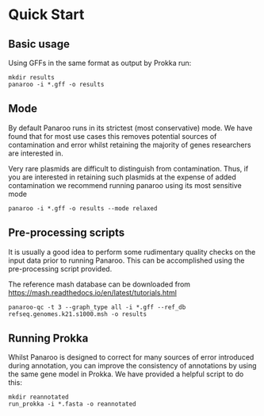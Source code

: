 # Quick Start


## Basic usage

Using GFFs in the same format as output by Prokka run:

```
mkdir results
panaroo -i *.gff -o results
```

## Mode

By default Panaroo runs in its strictest (most conservative) mode. We have found that for most use cases this removes potential sources of contamination and error whilst retaining the majority of genes researchers are interested in. 

Very rare plasmids are difficult to distinguish from contamination. Thus, if you are interested in retaining such plasmids at the expense of added contamination we recommend running panaroo using its most sensitive mode

```
panaroo -i *.gff -o results --mode relaxed
```


## Pre-processing scripts

It is usually a good idea to perform some rudimentary quality checks on the input data prior to running Panaroo. This can be accomplished using the pre-processing script provided.

The reference mash database can be downloaded from https://mash.readthedocs.io/en/latest/tutorials.html

```
panaroo-qc -t 3 --graph_type all -i *.gff --ref_db refseq.genomes.k21.s1000.msh -o results
```


## Running Prokka

Whilst Panaroo is designed to correct for many sources of error introduced during annotation, you can improve the consistency of annotations by using the same gene model in Prokka. We have provided a helpful script to do this:

```
mkdir reannotated
run_prokka -i *.fasta -o reannotated
```

